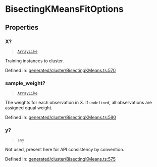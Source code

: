 # BisectingKMeansFitOptions

## Properties

### X?

> [`ArrayLike`](../types/ArrayLike.md)

Training instances to cluster.

Defined in:  [generated/cluster/BisectingKMeans.ts:570](https://github.com/transitive-bullshit/scikit-learn-ts/blob/92ab806/packages/sklearn/src/generated/cluster/BisectingKMeans.ts#L570)

### sample\_weight?

> [`ArrayLike`](../types/ArrayLike.md)

The weights for each observation in X. If `undefined`, all observations are assigned equal weight.

Defined in:  [generated/cluster/BisectingKMeans.ts:580](https://github.com/transitive-bullshit/scikit-learn-ts/blob/92ab806/packages/sklearn/src/generated/cluster/BisectingKMeans.ts#L580)

### y?

> `any`

Not used, present here for API consistency by convention.

Defined in:  [generated/cluster/BisectingKMeans.ts:575](https://github.com/transitive-bullshit/scikit-learn-ts/blob/92ab806/packages/sklearn/src/generated/cluster/BisectingKMeans.ts#L575)
